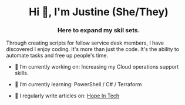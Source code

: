 <h1 align="center">Hi 👋, I'm Justine (She/They)</h1>
<h3 align="center">Here to expand my skil sets.</h3>

<p>Through creating scripts for fellow service desk members, I have discovered I enjoy coding. It's more than just the code. It's the ability to automate tasks and free up people's time. </p>

- 🔭 I’m currently working on: Increasing my Cloud operations support skills.

- 🌱 I’m currently learning: PowerShell / C# / Terraform

- 📝 I regularly write articles on: [Hope In Tech](https://www.hopeintech.com/)

<!--
**JustineCodes/JustineCodes** is a ✨ _special_ ✨ repository because its `README.md` (this file) appears on your GitHub profile.
- 👯 I’m looking to collaborate on ...
- 💬 Ask me about ...
- 📫 How to reach me: ...

- ⚡ Fun fact: ...
-->
